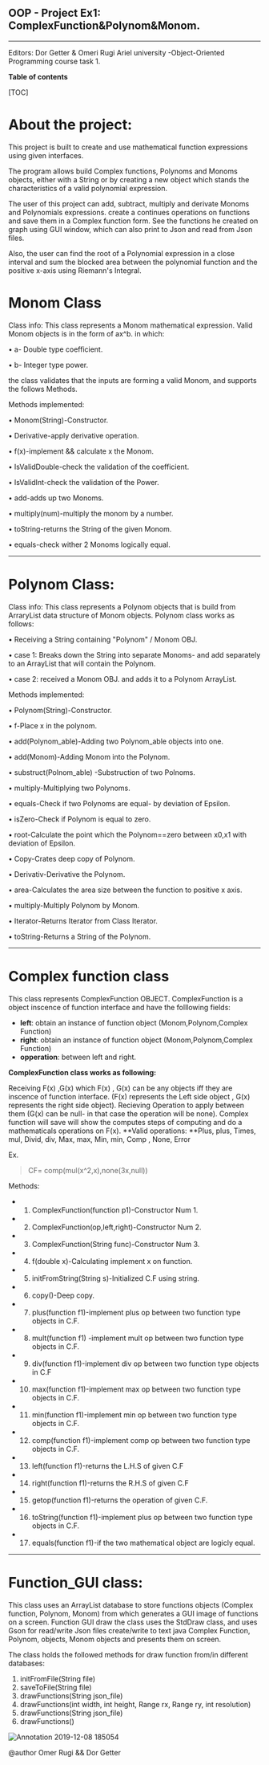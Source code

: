 ## OOP - Project Ex1: ComplexFunction&Polynom&Monom.
----------------
Editors: Dor Getter & Omeri Rugi
Ariel university -Object-Oriented Programming course task 1.

**Table of contents**


[TOC]



#  About the project:
This project is built to create and use mathematical function expressions using given interfaces.

The program allows build Complex functions, Polynoms and Monoms objects, either with a String or by creating a new object which stands the characteristics of a valid polynomial expression.

The user of this project can add, subtract, multiply and derivate Monoms and Polynomials expressions.
create a continues operations on functions and save them in a Complex function form.
See the functions he created on graph using GUI window, which can also print to Json and read from Json files. 

Also, the user can find the root of a Polynomial expression in a close interval and sum the blocked area between the polynomial function and the positive x-axis using Riemann's Integral.

# Monom Class

Class info:  This class represents a Monom mathematical expression. Valid Monom objects is in the form of ax^b.
in which:


•	a- Double type coefficient.


•	b- Integer type power.


the class validates that the inputs are forming a valid Monom, and supports the follows Methods.

Methods implemented:

•	Monom(String)-Constructor.

•	Derivative-apply derivative operation.	

•	f(x)-implement && calculate x the Monom.

•	IsValidDouble-check the validation of the coefficient.

•	IsValidInt-check the validation of the Power.

•	add-adds up two Monoms.

•	multiply(num)-multiply the monom by a number.

•	toString-returns the String of the given Monom. 

•	equals-check wither 2 Monoms logically equal.		
________________________________________
# Polynom Class:







Class info: This class represents a Polynom objects that is build from ArraryList data structure of Monom objects.
Polynom class works as follows:


•	Receiving a String containing "Polynom" / Monom OBJ.

•	case 1: Breaks down the String into separate Monoms- and add separately to an ArrayList that will contain the Polynom.

•	case 2: received a Monom OBJ. and adds it to a Polynom ArrayList.

Methods implemented:

•	Polynom(String)-Constructor.

•	f-Place x in the polynom.

•	add(Polynom_able)-Adding two Polynom_able objects into one.

•	add(Monom)-Adding Monom into the Polynom.

•	substruct(Polnom_able) -Substruction of two Polnoms.

•	multiply-Multiplying two Polynoms.

•	equals-Check if two Polynoms are equal- by deviation of Epsilon.

•	isZero-Check if Polynom is equal to zero.			

•	root-Calculate the point which the Polynom==zero between x0,x1 with deviation of Epsilon.

•	Copy-Crates deep copy of Polynom.

•	Derivativ-Derivative the Polynom.

•	area-Calculates the area size between the function to positive x axis.

•	multiply-Multiply Polynom by Monom.

•	Iterator-Returns Iterator from Class Iterator.

•	toString-Returns a String of the Polynom.


________________________________________
# Complex function class



 This class represents ComplexFunction OBJECT.
 ComplexFunction is a object inscence of function interface and have the folllowing fields: 

- **left**:   obtain an instance of function object (Monom,Polynom,Complex Function)
- **right**: obtain an instance of function object (Monom,Polynom,Complex Function)
- **opperation**: between left and right.

 **ComplexFunction class works as following:**
 
 Receiving F(x) ,G(x) which F(x) , G(x) can be any objects iff they are inscence of function interface. (F(x) represents the Left side object , G(x) represents the right side object).
 Recieving Operation to apply between them (G(x) can be null- in that case the operation will be none).
 Complex function will save will show the computes steps of computing and do a mathematicals operations on F(x). 
**Valid operations: **Plus, plus, Times, mul, Divid, div, Max, max, Min, min, Comp , None, Error	
 
 Ex. 
>  CF= comp(mul(x^2,x),none(3x,null))
 


Methods:

 * 1)	ComplexFunction(function p1)-Constructor Num 1.
 * 2)	ComplexFunction(op,left,right)-Constructor Num 2.
 * 3)	ComplexFunction(String func)-Constructor Num 3.
 * 4)	f(double x)-Calculating implement x on function.
 * 5)	initFromString(String s)-Initialized C.F using string.
 * 6)	copy()-Deep copy.
 * 7)	plus(function f1)-implement plus op between two function type objects in C.F.
 * 8)	mult(function f1) -implement mult op between two function type objects in C.F.
 * 9)	div(function f1)-implement div  op between two function type objects in C.F
 * 10)	max(function f1)-implement max  op between two function type objects in C.F.
 * 11)	min(function f1)-implement min  op between two function type objects in C.F.
 * 12)	comp(function f1)-implement comp op between two function type objects in C.F.
 * 13)	left(function f1)-returns the L.H.S of given C.F
 * 14)	right(function f1)-returns the R.H.S of given C.F
 * 15)	getop(function f1)-returns the operation of given C.F.
 * 16)	toString(function f1)-implement plus op between two function type objects in C.F.
 * 17)	equals(function f1)-if the two mathematical object are logicly equal.

---------------------
# Function_GUI class:

This class uses an ArrayList database to store functions objects (Complex function, Polynom, Monom) from which generates a GUI image of functions on a screen. 
Function GUI draw the class uses the StdDraw class, and uses Gson for read/write  Json files  create/write to text java Complex Function, Polynom, objects, Monom objects and presents them on screen.

The class holds the followed methods for draw function from/in different databases:
1) initFromFile(String file) 
2) saveToFile(String file)
3) drawFunctions(String json_file)
4) drawFunctions(int width, int height, Range rx, Range ry, int resolution)
5) drawFunctions(String json_file)
6) drawFunctions()



![Annotation 2019-12-08 185054](https://user-images.githubusercontent.com/57187365/70393434-6f66a780-19f2-11ea-9f8f-541a6343f0b8.jpg)


@author Omer Rugi && Dor Getter

